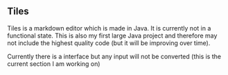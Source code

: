 ## Tiles
Tiles is a markdown editor which is made in Java. It is currently not in a functional state. This is also my first large Java project and therefore may not include the highest quality code (but it will be improving over time).

Currently there is a interface but any input will not be converted (this is the current section I am working on)
